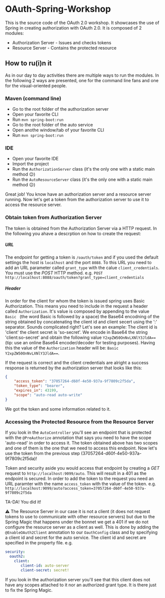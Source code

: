 OAuth-Spring-Workshop
=====================

This is the source code of the OAuth 2.0 workshop. It showcases the use of Spring in creating authorization with OAuth 2.0.
It is composed of 2 modules:
* Authorization Server - Issues and checks tokens
* Resource Server - Contains the protected resource

How to ru(i)n it
----------------
As in our day to day activities there are multiple ways to run the modules. In the following 2 ways are presented, one for the command line fans and one for the visual-oriented people.
### Maven (command line)
* Go to the root folder of the authorization server
* Open your favorite CLI
* Run `mvn spring-boot:run`
* Go to the root folder of the auto service
* Open anothe window/tab of your favorite CLI
* Run `mvn spring-boot:run`
### IDE
* Open your favorite IDE
* Import the project
* Run the `AuthorizationServer` class (it's the only one with a static main method 😉)
* Run the `AutoResourceServer` class (it's the only one with a static main method 😉)

Great job! You know have an authorization server and a resource server running.
Now let's get a token from the authorization server to use it to access the resource server.

### Obtain token from Authorization Server
The token is obtained from the Authorization Server via a HTTP request. In the following you ahave a descrption on how to create the request:

##### URL
The endpoint for getting a token is `/oauth/token` and if you used the default settings the host is `localhost` and the port `8088`. To this URL you need to add an URL parameter called `grant_type` with the calue `client_credentials`. You must use the *POST* HTTP method.
e.g. `POST http://localhost:8088/oauth/token?grant_type=client_credentials`
##### Header
In order for the client for whom the token is issued spring uses Basic Authorization. This means you need to include in the request a header called `Authorization`. It's value is composed by appending to the value `Basic ` (the word Basic is followed by a space) the Base64 encodning of the string obtained by concatenating the client id and client secert using the ':' separator. Sounds complicated right?
Let's see an example: The client id is 'client' the client secret is 'so-secret'. We encode in Base64 the string 'client:so-secret' and obtain the following value `Y2xpZW50OnNvLXNlY3JldA==` (tip: use an online Base64 encoder/decoder for testing purposes). Having this the value of the `Authorization` header will be: `Basic Y2xpZW50OnNvLXNlY3JldA==`.

If the request is correct and the client credentials are alright a success response is returned by the authorization server that looks like this:
```json
{
    "access_token": "37057264-d60f-4e50-937a-9f7809c2f5da",
    "token_type": "bearer",
    "expires_in": 43199,
    "scope": "auto-read auto-write"
}
```
We got the token and some information related to it.

### Accessing the Protected Resource from the Resource Server
If you look in the `AutoController` you'll see an endpoint that is protected with the `@PreAuthorize` annotation that says you need to have the scope 'auto-read' in order to access it. The token obtained above has two scopes and one of them is the one that we need to access this endpoint. Now let's use the token from the previous step (37057264-d60f-4e50-937a-9f7809c2f5da)!

Token and security aside you would access that endpoint by creating a *GET* request to `http://localhost:9099/auto`. This will result in a 401 as the endpoint is secured. In order to add the token to the request you need an URL paramter with the name `access_token` with the value of the token. e.g. `http://localhost:9099/auto?access_token=37057264-d60f-4e50-937a-9f7809c2f5da`

TA-DA! You did it!

⚠
The Resource Server in our case it is not a client (it does not request tokens to use to communicate with other resource servers) but due to the Spring Magic that happens under the bonnet we get a 401 if we do not configure the resource server as a client as well. This is done by adding the `@EnableOAuth2Client` annotation to our `OauthConfig` class and by specifying a client id and secret for the auto service. The client id and secret are specified in the property file.
e.g.
```yaml
security:
  oauth2:
    client:
       client-id: auto-server
       client-secret: secret!
```
If you look in the authorization server you'll see that this client does not have any scopes attached to it nor an authorized grant type. It is there just to fix the Spring Magic.